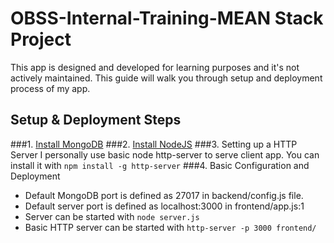 # OBSS-Internal-Training-MEAN Stack Project
This app is designed and developed for learning purposes and it's not actively maintained. 
This guide will walk you through setup and deployment process of my app.

## Setup & Deployment Steps

###1. [Install MongoDB](https://docs.mongodb.org/manual/installation/)
###2. [Install NodeJS](https://nodejs.org/en/download/)
###3. Setting up a HTTP Server
I personally use basic node http-server to serve client app. You can install it with `npm install -g http-server`
###4. Basic Configuration and Deployment
* Default MongoDB port is defined as 27017 in backend/config.js file. 
* Default server port is defined as localhost:3000 in frontend/app.js:1
* Server can be started with `node server.js`
* Basic HTTP server can be started with `http-server -p 3000 frontend/`

